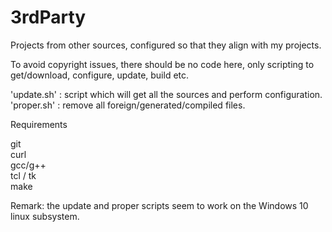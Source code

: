 # 3rdParty

Projects from other sources, configured so that they align with my projects.

To avoid copyright issues, there should be no code here, only scripting to 
get/download, configure, update, build etc.

'update.sh' : script which will get all the sources and perform configuration.  
'proper.sh' : remove all foreign/generated/compiled files.  

Requirements

git  
curl  
gcc/g++  
tcl / tk  
make  

Remark: the update and proper scripts seem to work on the Windows 10 linux subsystem.

